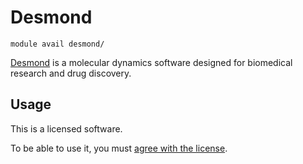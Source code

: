 # Desmond 

    module avail desmond/

[Desmond](https://www.deshawresearch.com/) is a molecular dynamics software designed for biomedical research and drug discovery. 

## Usage

This is a licensed software. 

To be able to use it, you must [agree with the license](https://perun.metacentrum.cz/meta/registrar/?locale=en&vo=meta&group=lic_desmond).

